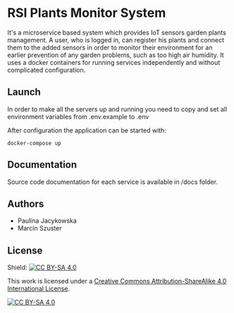 # RSI Plants Monitor System

It's a microservice based system which provides IoT sensors garden plants management. A user, who is logged in, can register his plants and connect them to the added sensors in order to monitor their environment for an earlier prevention of any garden problems, such as too high air humidity.
It uses a docker containers for running services independently and without complicated configuration.

## Launch

In order to make all the servers up and running you need to copy and set all environment variables from .env.example to .env

After configuration the application can be started with:

```
docker-compose up
```

## Documentation

Source code documentation for each service is available in /docs folder.

## Authors

- Paulina Jacykowska
- Marcin Szuster

## License

Shield: [![CC BY-SA 4.0][cc-by-sa-shield]][cc-by-sa]

This work is licensed under a
[Creative Commons Attribution-ShareAlike 4.0 International License][cc-by-sa].

[![CC BY-SA 4.0][cc-by-sa-image]][cc-by-sa]

[cc-by-sa]: http://creativecommons.org/licenses/by-sa/4.0/
[cc-by-sa-image]: https://licensebuttons.net/l/by-sa/4.0/88x31.png
[cc-by-sa-shield]: https://img.shields.io/badge/License-CC%20BY--SA%204.0-lightgrey.svg
